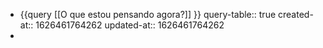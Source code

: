 - {{query [[O que estou pensando agora?]] }}
  query-table:: true
  created-at:: 1626461764262
  updated-at:: 1626461764262
-
